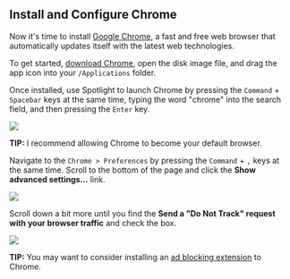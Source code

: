 ## Install and Configure Chrome

Now it's time to install [Google Chrome](https://www.google.com/chrome/), a fast and free web browser that automatically updates itself with the latest web technologies.

To get started, [download Chrome](https://www.google.com/chrome/browser/desktop/), open the disk image file, and drag the app icon into your `/Applications` folder.

Once installed, use Spotlight to launch Chrome by pressing the `Command` + `Spacebar` keys at the same time, typing the word "chrome" into the search field, and then pressing the `Enter` key.

![](https://students-gschool-production.s3.amazonaws.com/uploads/asset/file/17/chrome.jpg)

**TIP:** I recommend allowing Chrome to become your default browser.

Navigate to the `Chrome > Preferences` by pressing the `Command` + `,` keys at the same time. Scroll to the bottom of the page and click the **Show advanced settings...** link.

![](https://students-gschool-production.s3.amazonaws.com/uploads/asset/file/18/chrome-settings.png)

Scroll down a bit more until you find the **Send a "Do Not Track" request with your browser traffic** and check the box.

![](https://students-gschool-production.s3.amazonaws.com/uploads/asset/file/19/chrome-do-not-track.png)

**TIP:** You may want to consider installing an [ad blocking extension](https://chrome.google.com/webstore/detail/adblock/gighmmpiobklfepjocnamgkkbiglidom) to Chrome.
